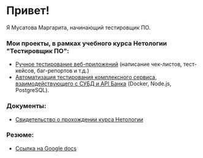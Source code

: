 # Привет!
Я Мусатова Маргарита, начинающий тестировщик ПО.

### Мои проекты, в рамках учебного курса Нетологии "Тестировщик ПО":
- [Ручное тестирование веб-приложений](https://docs.google.com/spreadsheets/d/1SCu7DetciPQR0Lw0xAqV1ZoR74sFulZ_morvP0GrSfU/edit?usp=sharing) (написание чек-листов, тест-кейсов, баг-репортов и т.д.)
- [Автоматизация тестирования комплексного сервиса, взаимодействующего с СУБД и API Банка](https://github.com/MargaritkaM/Diplom) (Docker, Node.js, PostgreSQL).

### Документы:

- [Свидетельство о прохождении курса Нетологии](https://netology.ru/backend/api/user/programs/25341/pdf_certificate)

### Резюме:
- [Ссылка на Google docs](https://docs.google.com/document/d/13tVIUCMLtGMcFaHN_0ce19Q-fkLb_GRshTqRp7ZM3FE/edit?usp=sharing)




